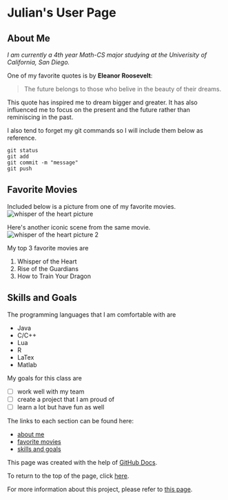 # Julian's User Page 

## About Me

*I am currently a 4th year Math-CS major studying at the Univerisity of California, San Diego.*

One of my favorite quotes is by **Eleanor Roosevelt**: 
> The future belongs to those who belive in the beauty of their dreams.


This quote has inspired me to dream bigger and greater. It has also influenced me to focus on the present and the future rather than reminiscing in the past. 

I also tend to forget my git commands so I will include them below as reference. 
``` 
git status 
git add 
git commit -m "message" 
git push
```
## Favorite Movies

Included below is a picture from one of my favorite movies. ![whisper of the heart picture](https://static3.cbrimages.com/wordpress/wp-content/uploads/2019/10/6-Whisper-Of-The-Heart-Cropped.jpg)

Here's another iconic scene from the same movie. ![whisper of the heart picture 2](https://occ-0-1723-92.1.nflxso.net/dnm/api/v6/6AYY37jfdO6hpXcMjf9Yu5cnmO0/AAAABeZ4J1kQ26HvL9wqwjYvSFQivfqdAOgiXzQFT84iw9lz7m_dETwOpMNeBvzGLmsmEaLFI479LLqdJaWTtmT-KCnLsVV6.jpg?r=26f)

My top 3 favorite movies are 
1. Whisper of the Heart 
2. Rise of the Guardians 
3. How to Train Your Dragon

## Skills and Goals

The programming languages that I am comfortable with are 
- Java 
- C/C++
- Lua 
- R 
- LaTex
- Matlab

My goals for this class are 
- [ ] work well with my team 
- [ ] create a project that I am proud of 
- [ ] learn a lot but have fun as well 

The links to each section can be found here:
- [about me](https://jwyan.github.io/CSE-110/#about-me)
- [favorite movies](https://jwyan.github.io/CSE-110/#favorite-movies)
- [skills and goals](https://jwyan.github.io/CSE-110/#skills-and-goals)

This page was created with the help of [GitHub Docs](https://docs.github.com/en/github/writing-on-github/getting-started-with-writing-and-formatting-on-github/basic-writing-and-formatting-syntax).

To return to the top of the page, click [here](#julians-user-page). 

For more information about this project, please refer to [this page](README.md).
